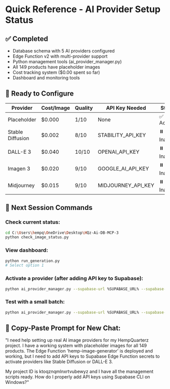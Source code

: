 # Quick Reference - AI Provider Setup Status

## ✅ Completed
- Database schema with 5 AI providers configured
- Edge Function v2 with multi-provider support
- Python management tools (ai_provider_manager.py)
- All 149 products have placeholder images
- Cost tracking system ($0.00 spent so far)
- Dashboard and monitoring tools

## 🔧 Ready to Configure
| Provider | Cost/Image | Quality | API Key Needed | Status |
|----------|------------|---------|----------------|---------|
| Placeholder | $0.000 | 1/10 | None | ✅ Active |
| Stable Diffusion | $0.002 | 8/10 | STABILITY_API_KEY | ⏸️ Inactive |
| DALL-E 3 | $0.040 | 10/10 | OPENAI_API_KEY | ⏸️ Inactive |
| Imagen 3 | $0.020 | 9/10 | GOOGLE_AI_API_KEY | ⏸️ Inactive |
| Midjourney | $0.015 | 9/10 | MIDJOURNEY_API_KEY | ⏸️ Inactive |

## 🚀 Next Session Commands

### Check current status:
```bash
cd C:\Users\hempq\OneDrive\Desktop\HQz-Ai-DB-MCP-3
python check_image_status.py
```

### View dashboard:
```bash
python run_generation.py
# Select option 1
```

### Activate a provider (after adding API key to Supabase):
```bash
python ai_provider_manager.py --supabase-url %SUPABASE_URL% --supabase-key %SUPABASE_SERVICE_ROLE_KEY% provider activate stable_diffusion
```

### Test with a small batch:
```bash
python ai_provider_manager.py --supabase-url %SUPABASE_URL% --supabase-key %SUPABASE_SERVICE_ROLE_KEY% generate --batch-size 5 --provider stable_diffusion
```

## 📝 Copy-Paste Prompt for New Chat:

"I need help setting up real AI image providers for my HempQuarterz project. I have a working system with placeholder images for all 149 products. The Edge Function 'hemp-image-generator' is deployed and working, but I need to add API keys to Supabase Edge Function secrets to activate providers like Stable Diffusion or DALL-E 3. 

My project ID is ktoqznqmlnxrtvubewyz and I have all the management scripts ready. How do I properly add API keys using Supabase CLI on Windows?"
